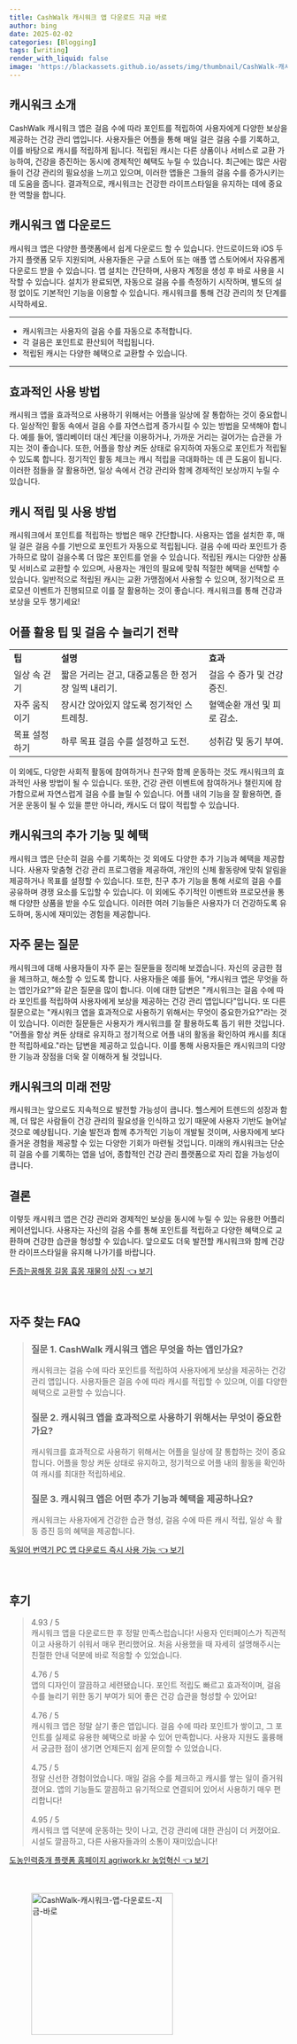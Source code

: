 ```yaml
---
title: CashWalk 캐시워크 앱 다운로드 지금 바로
author: bing
date: 2025-02-02
categories: [Blogging]
tags: [writing]
render_with_liquid: false
image: 'https://blackassets.github.io/assets/img/thumbnail/CashWalk-캐시워크-앱-다운로드-지금-바로.webp'
---
```



<h2 id='캐시워크 소개'>캐시워크 소개</h2>

<p>CashWalk 캐시워크 앱은 걸음 수에 따라 포인트를 적립하여 사용자에게 다양한 보상을 제공하는 건강 관리 앱입니다. 사용자들은 어플을 통해 매일 걸은 걸음 수를 기록하고, 이를 바탕으로 캐시를 적립하게 됩니다. 적립된 캐시는 다른 상품이나 서비스로 교환 가능하여, 건강을 증진하는 동시에 경제적인 혜택도 누릴 수 있습니다. 최근에는 많은 사람들이 건강 관리의 필요성을 느끼고 있으며, 이러한 앱들은 그들의 걸음 수를 증가시키는 데 도움을 줍니다. 결과적으로, 캐시워크는 건강한 라이프스타일을 유지하는 데에 중요한 역할을 합니다.</p>

<h2 id='캐시워크 앱 다운로드'>캐시워크 앱 다운로드</h2>

<p>캐시워크 앱은 다양한 플랫폼에서 쉽게 다운로드 할 수 있습니다. 안드로이드와 iOS 두 가지 플랫폼 모두 지원되며, 사용자들은 구글 스토어 또는 애플 앱 스토어에서 자유롭게 다운로드 받을 수 있습니다. 앱 설치는 간단하며, 사용자 계정을 생성 후 바로 사용을 시작할 수 있습니다. 설치가 완료되면, 자동으로 걸음 수를 측정하기 시작하며, 별도의 설정 없이도 기본적인 기능을 이용할 수 있습니다. 캐시워크를 통해 건강 관리의 첫 단계를 시작하세요.</p>

<hr />

<ul>
    <li>캐시워크는 사용자의 걸음 수를 자동으로 추적합니다.</li>
    <li>각 걸음은 포인트로 환산되어 적립됩니다.</li>
    <li>적립된 캐시는 다양한 혜택으로 교환할 수 있습니다.</li>
</ul>

<hr />

<h2 id='효과적인 사용 방법'>효과적인 사용 방법</h2>

<p>캐시워크 앱을 효과적으로 사용하기 위해서는 어플을 일상에 잘 통합하는 것이 중요합니다. 일상적인 활동 속에서 걸음 수를 자연스럽게 증가시킬 수 있는 방법을 모색해야 합니다. 예를 들어, 엘리베이터 대신 계단을 이용하거나, 가까운 거리는 걸어가는 습관을 가지는 것이 좋습니다. 또한, 어플을 항상 켜둔 상태로 유지하여 자동으로 포인트가 적립될 수 있도록 합니다. 정기적인 활동 체크는 캐시 적립을 극대화하는 데 큰 도움이 됩니다. 이러한 점들을 잘 활용하면, 일상 속에서 건강 관리와 함께 경제적인 보상까지 누릴 수 있습니다.</p>

<h2 id='캐시 적립 및 사용 방법'>캐시 적립 및 사용 방법</h2>

<p>캐시워크에서 포인트를 적립하는 방법은 매우 간단합니다. 사용자는 앱을 설치한 후, 매일 걸은 걸음 수를 기반으로 포인트가 자동으로 적립됩니다. 걸음 수에 따라 포인트가 증가하므로 많이 걸을수록 더 많은 포인트를 얻을 수 있습니다. 적립된 캐시는 다양한 상품 및 서비스로 교환할 수 있으며, 사용자는 개인의 필요에 맞춰 적절한 혜택을 선택할 수 있습니다. 일반적으로 적립된 캐시는 교환 가맹점에서 사용할 수 있으며, 정기적으로 프로모션 이벤트가 진행되므로 이를 잘 활용하는 것이 좋습니다. 캐시워크를 통해 건강과 보상을 모두 챙기세요!</p>

<h2 id='어플 활용 팁 및 걸음 수 늘리기 전략'>어플 활용 팁 및 걸음 수 늘리기 전략</h2>

<table>
    <tr>
        <td><b>팁</b></td>
        <td><b>설명</b></td>
        <td><b>효과</b></td>
    </tr>
    <tr>
        <td>일상 속 걷기</td>
        <td>짧은 거리는 걷고, 대중교통은 한 정거장 일찍 내리기.</td>
        <td>걸음 수 증가 및 건강 증진.</td>
    </tr>
    <tr>
        <td>자주 움직이기</td>
        <td>장시간 앉아있지 않도록 정기적인 스트레칭.</td>
        <td>혈액순환 개선 및 피로 감소.</td>
    </tr>
    <tr>
        <td>목표 설정하기</td>
        <td>하루 목표 걸음 수를 설정하고 도전.</td>
        <td>성취감 및 동기 부여.</td>
    </tr>
</table>

<p>이 외에도, 다양한 사회적 활동에 참여하거나 친구와 함께 운동하는 것도 캐시워크의 효과적인 사용 방법이 될 수 있습니다. 또한, 건강 관련 이벤트에 참여하거나 챌린지에 참가함으로써 자연스럽게 걸음 수를 늘릴 수 있습니다. 어플 내의 기능을 잘 활용하면, 즐거운 운동이 될 수 있을 뿐만 아니라, 캐시도 더 많이 적립할 수 있습니다.</p>

<h2 id='캐시워크의 추가 기능 및 혜택'>캐시워크의 추가 기능 및 혜택</h2>

<p>캐시워크 앱은 단순히 걸음 수를 기록하는 것 외에도 다양한 추가 기능과 혜택을 제공합니다. 사용자 맞춤형 건강 관리 프로그램을 제공하여, 개인의 신체 활동량에 맞춰 알림을 제공하거나 목표를 설정할 수 있습니다. 또한, 친구 추가 기능을 통해 서로의 걸음 수를 공유하며 경쟁 요소를 도입할 수 있습니다. 이 외에도 주기적인 이벤트와 프로모션을 통해 다양한 상품을 받을 수도 있습니다. 이러한 여러 기능들은 사용자가 더 건강하도록 유도하며, 동시에 재미있는 경험을 제공합니다.</p>

<h2 id='자주 묻는 질문'>자주 묻는 질문</h2>

<p>캐시워크에 대해 사용자들이 자주 묻는 질문들을 정리해 보겠습니다. 자신의 궁금한 점을 체크하고, 해소할 수 있도록 합니다. 사용자들은 예를 들어, "캐시워크 앱은 무엇을 하는 앱인가요?"와 같은 질문을 많이 합니다. 이에 대한 답변은 "캐시워크는 걸음 수에 따라 포인트를 적립하여 사용자에게 보상을 제공하는 건강 관리 앱입니다"입니다. 또 다른 질문으로는 "캐시워크 앱을 효과적으로 사용하기 위해서는 무엇이 중요한가요?"라는 것이 있습니다. 이러한 질문들은 사용자가 캐시워크를 잘 활용하도록 돕기 위한 것입니다. "어플을 항상 켜둔 상태로 유지하고 정기적으로 어플 내의 활동을 확인하여 캐시를 최대한 적립하세요."라는 답변을 제공하고 있습니다. 이를 통해 사용자들은 캐시워크의 다양한 기능과 장점을 더욱 잘 이해하게 될 것입니다.</p>

<h2 id='캐시워크의 미래 전망'>캐시워크의 미래 전망</h2>

<p>캐시워크는 앞으로도 지속적으로 발전할 가능성이 큽니다. 헬스케어 트렌드의 성장과 함께, 더 많은 사람들이 건강 관리의 필요성을 인식하고 있기 때문에 사용자 기반도 늘어날 것으로 예상됩니다. 기술 발전과 함께 추가적인 기능이 개발될 것이며, 사용자에게 보다 즐거운 경험을 제공할 수 있는 다양한 기회가 마련될 것입니다. 미래의 캐시워크는 단순히 걸음 수를 기록하는 앱을 넘어, 종합적인 건강 관리 플랫폼으로 자리 잡을 가능성이 큽니다.</p>

<h2 id='결론'>결론</h2>

<p>이렇듯 캐시워크 앱은 건강 관리와 경제적인 보상을 동시에 누릴 수 있는 유용한 어플리케이션입니다. 사용자는 자신의 걸음 수를 통해 포인트를 적립하고 다양한 혜택으로 교환하며 건강한 습관을 형성할 수 있습니다. 앞으로도 더욱 발전할 캐시워크와 함께 건강한 라이프스타일을 유지해 나가기를 바랍니다.</p>


<p><a class="click-button" title="돈줍는꿈해몽 길몽 흉몽 재물의 상징" href="https://blackassets.github.io/posts/%EB%8F%88%EC%A4%8D%EB%8A%94%EA%BF%88%ED%95%B4%EB%AA%BD-%EA%B8%B8%EB%AA%BD-%ED%9D%89%EB%AA%BD-%EC%9E%AC%EB%AC%BC%EC%9D%98-%EC%83%81%EC%A7%95/" rel="dofollow">돈줍는꿈해몽 길몽 흉몽 재물의 상징 👈 보기</a></p><br>
<h2 id='자주_찾는_FAQ'>자주 찾는 FAQ</h2>
<div itemscope="" itemtype="https://schema.org/FAQPage"> 
<blockquote> 
<div itemscope="" itemprop="mainEntity" itemtype="https://schema.org/Question"> 
<h3 itemprop="name">질문 1. CashWalk 캐시워크 앱은 무엇을 하는 앱인가요?</h3> 
<div itemscope="" itemprop="acceptedAnswer" itemtype="https://schema.org/Answer"> 
<span itemprop="text"> 
<p>캐시워크는 걸음 수에 따라 포인트를 적립하여 사용자에게 보상을 제공하는 건강 관리 앱입니다. 사용자들은 걸음 수에 따라 캐시를 적립할 수 있으며, 이를 다양한 혜택으로 교환할 수 있습니다.</p> 
</span> 
</div> 
</div> 
<div itemscope="" itemprop="mainEntity" itemtype="https://schema.org/Question"> 
<h3 itemprop="name">질문 2. 캐시워크 앱을 효과적으로 사용하기 위해서는 무엇이 중요한가요?</h3> 
<div itemscope="" itemprop="acceptedAnswer" itemtype="https://schema.org/Answer"> 
<span itemprop="text"> 
<p>캐시워크를 효과적으로 사용하기 위해서는 어플을 일상에 잘 통합하는 것이 중요합니다. 어플을 항상 켜둔 상태로 유지하고, 정기적으로 어플 내의 활동을 확인하여 캐시를 최대한 적립하세요.</p> 
</span> 
</div> 
</div> 
<div itemscope="" itemprop="mainEntity" itemtype="https://schema.org/Question"> 
<h3 itemprop="name">질문 3. 캐시워크 앱은 어떤 추가 기능과 혜택을 제공하나요?</h3> 
<div itemscope="" itemprop="acceptedAnswer" itemtype="https://schema.org/Answer"> 
<span itemprop="text"> 
<p>캐시워크는 사용자에게 건강한 습관 형성, 걸음 수에 따른 캐시 적립, 일상 속 활동 증진 등의 혜택을 제공합니다.</p> 
</span> 
</div> 
</div> 
</blockquote> 
</div>
<p><a class="click-button" title="독일어 번역기 PC 앱 다운로드 즉시 사용 가능" href="https://blackassets.github.io/posts/%EB%8F%85%EC%9D%BC%EC%96%B4-%EB%B2%88%EC%97%AD%EA%B8%B0-PC-%EC%95%B1-%EB%8B%A4%EC%9A%B4%EB%A1%9C%EB%93%9C-%EC%A6%89%EC%8B%9C-%EC%82%AC%EC%9A%A9-%EA%B0%80%EB%8A%A5/" rel="dofollow">독일어 번역기 PC 앱 다운로드 즉시 사용 가능 👈 보기</a></p><br>
<h2 id='후기'>후기</h2>
<div itemscope itemtype="https://schema.org/Product">
  <blockquote>
  <div itemprop="review" itemscope itemtype="https://schema.org/Review">
      <div itemprop="reviewRating" itemscope itemtype="https://schema.org/Rating"> <span itemprop="ratingValue">4.93</span> / <span itemprop="bestRating">5</span> </div>
      <span itemprop="reviewBody">캐시워크 앱을 다운로드한 후 정말 만족스럽습니다! 사용자 인터페이스가 직관적이고 사용하기 쉬워서 매우 편리했어요. 처음 사용했을 때 자세히 설명해주시는 친절한 안내 덕분에 바로 적응할 수 있었습니다.</span>
  </div>
  <br>
  <div itemprop="review" itemscope itemtype="https://schema.org/Review">
      <div itemprop="reviewRating" itemscope itemtype="https://schema.org/Rating"> <span itemprop="ratingValue">4.76</span> / <span itemprop="bestRating">5</span> </div>
      <span itemprop="reviewBody">앱의 디자인이 깔끔하고 세련됐습니다. 포인트 적립도 빠르고 효과적이며, 걸음 수를 늘리기 위한 동기 부여가 되어 좋은 건강 습관을 형성할 수 있어요!</span>
  </div>
  <br>
  <div itemprop="review" itemscope itemtype="https://schema.org/Review">
      <div itemprop="reviewRating" itemscope itemtype="https://schema.org/Rating"> <span itemprop="ratingValue">4.76</span> / <span itemprop="bestRating">5</span> </div>
      <span itemprop="reviewBody">캐시워크 앱은 정말 살기 좋은 앱입니다. 걸음 수에 따라 포인트가 쌓이고, 그 포인트를 실제로 유용한 혜택으로 바꿀 수 있어 만족합니다. 사용자 지원도 훌륭해서 궁금한 점이 생기면 언제든지 쉽게 문의할 수 있었습니다.</span>
  </div>
  <br>
  <div itemprop="review" itemscope itemtype="https://schema.org/Review">
      <div itemprop="reviewRating" itemscope itemtype="https://schema.org/Rating"> <span itemprop="ratingValue">4.75</span> / <span itemprop="bestRating">5</span> </div>
      <span itemprop="reviewBody">정말 신선한 경험이었습니다. 매일 걸음 수를 체크하고 캐시를 쌓는 일이 즐거워졌어요. 앱의 기능들도 깔끔하고 유기적으로 연결되어 있어서 사용하기 매우 편리합니다!</span>
  </div>
  <br>
  <div itemprop="review" itemscope itemtype="https://schema.org/Review">
      <div itemprop="reviewRating" itemscope itemtype="https://schema.org/Rating"> <span itemprop="ratingValue">4.95</span> / <span itemprop="bestRating">5</span> </div>
      <span itemprop="reviewBody">캐시워크 앱 덕분에 운동하는 맛이 나고, 건강 관리에 대한 관심이 더 커졌어요. 시설도 깔끔하고, 다른 사용자들과의 소통이 재미있습니다!</span>
  </div>
  </blockquote>
</div>
<p><a class="click-button" title="도농인력중개 플랫폼 홈페이지 agriwork.kr 농업혁신" href="https://blackassets.github.io/posts/%EB%8F%84%EB%86%8D%EC%9D%B8%EB%A0%A5%EC%A4%91%EA%B0%9C-%ED%94%8C%EB%9E%AB%ED%8F%BC-%ED%99%88%ED%8E%98%EC%9D%B4%EC%A7%80-agriwork.kr-%EB%86%8D%EC%97%85%ED%98%81%EC%8B%A0/" rel="dofollow">도농인력중개 플랫폼 홈페이지 agriwork.kr 농업혁신 👈 보기</a></p><br>
<figure class="image"><img src="https://blackassets.github.io/assets/img/thumbnail/CashWalk-캐시워크-앱-다운로드-지금-바로.webp" alt="CashWalk-캐시워크-앱-다운로드-지금-바로" width="256" height="256"></figure>